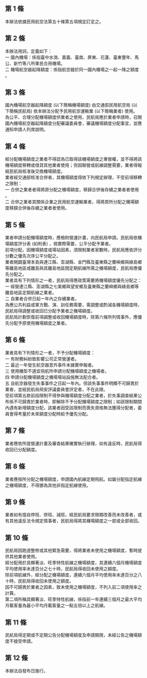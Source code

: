 第 1 條
-------
本辦法依據民用航空法第五十條第五項規定訂定之。

第 2 條
-------
本辦法用詞，定義如下：  
一  國內機場：係指臺中水湳、嘉義、臺南、屏東、花蓮、臺東豐年、馬  
    公、新竹等八所軍民合用機場。  
二  機場航空器起降額度：係指航空器於同一國內機場之一起一降之額度  
    。

第 3 條
-------
國內機場航空器起降額度 (以下簡稱機場額度) 由交通部民用航空局 (以  
下簡稱民航局) 依本辦法分配予民用航空運輸業 (以下簡稱業者) 使用。  
為公平、合理分配機場額度供業者之使用，民航局應於業者申請時，召開  
國內機場航空器起降額度分配審議委員會，審議機場額度分配事宜，並應  
通知申請人列席說明。

第 4 條
-------
經分配機場額度之業者不得認為已取得該機場額度之專營權，並不得將該  
機場額度移轉或借貸其他業者使用；但因聯營或航線調整需要，業者得報  
經民航局核准後交換機場額度。  
業者經交通部核准合併者，其機場額度得依下列規定辦理，不受前項移轉  
之限制：  
一  合併之業者者得將原分配之機場額度，移歸合併後存續之業者者使用  
    。  
二  合併之業者其關係企業之民用航空運輸業者，得將原所分配之機場額  
    度移歸合併後存續之業者者使用。

第 5 條
-------
業者申請分配機場額度時，應檢附營運計畫，向民航局申請。民航局依機  
場額度評分表 (如附表) ，視實際需要，公平分配予業者。  
前項分配，因機場額度或場站因素，須限制業者家數時，民航局應依評分  
分數之優先次序公平分配之。  
業者開闢臺灣本島與連江縣、澎湖縣、金門縣及臺東縣之蘭嶼鄉與綠島鄉  
等離島地區或離島與其離島地區間定期航線所需之機場額度，民航局應優  
先分配之。  
業者具有下列情形之一者，民航局得應政策需要將機場額度優先分配之：  
一  經營連江縣、澎湖縣之七美鄉與望安鄉及臺東縣之蘭嶼鄉與綠島鄉等  
    離島地區定期航線之業者。  
二  自業者合併日起一年內之存續業者。  
為應公共利益或軍方戰、演、訓任務需要，需調整或酌減各機場額度時，  
民航局得調整或收回已分配予業者之機場額度。  
民航局計劃恢復前項調整或收回機場額度時，除第六條所列情事外，應優  
先分配予原使用機場額度之業者。

第 6 條
-------
業者具有下列情形之一者，不予分配機場額度：  
一  有財務糾紛致影響公司正常營運者。  
二  最近一年發生航空器意外事件未據實申報者。  
三  使用機型不適宜飛航所申請分配機場額度之機場者。  
四  申請分配機場額度之機場場站設施無法配合者。  
五  自航空器發生失事事件之日起一年內。但該失事事件明顯不可歸責於  
    業者，並經民航局飛安評議委員會評定者，不在此限。  
受前項第五款前段限制不得參與機場額度分配之業者，於失事調查結果公  
布係不可歸責於業者時，即解除不予分配機場額度之限制；如該限制期間  
內遇有新增額度分配，該業者因受該限制而喪失資格無法獲得分配者，委  
員會得考量於未來額度分配時給予優先分配。

第 7 條
-------
業者應依所提營運計畫及審查結果確實執行辦理，如有違反時，民航局得  
收回已分配額度。

第 8 條
-------
業者應按所分配之機場額度，申請國內航線定期飛航。如屬分配指定航線  
之機場額度，不得挪為其他非指定航線使用。

第 9 條
-------
業者如有擅自停班、併班、減班，經民航局要求限期改善而未改善者，或  
有其他違反法令規定情事者，民航局得將其機場額度之一部或全部收回。

第 10 條
--------
民航局因跑道整修或其他緊急需要，得將業者未使用之機場額度，暫時提  
供其他業者使用。  
經分配用於具顯著淡、旺季特性航線之機場額度，其連續六個月機場額度  
平均使用率未達百分之七十時，民航局得收回未使用之額度。  
除前項航線外，經分配之機場額度，連續六個月平均使用率未達百分之八  
十時，民航局得收回未使用之額度。  
因不可歸責於業者之因素，致未使用之機場額度，不列入前二項使用率之  
計算。  
第二項所稱具顯著淡、旺季特性航線，係指前一年連續三個月之最大平均  
月載客量為最小平均月載客量之一點五倍以上之航線。

第 11 條
--------
民航局得定期或不定期公告分配機場額度及申請期限，未經公告之機場額  
度不接受申請。

第 12 條
--------
本辦法自發布日施行。

